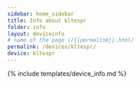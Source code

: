```yaml
---
sidebar: home_sidebar
title: Info about kltespr
folder: info
layout: deviceinfo
# name of the page (/{{permalink}}.html)
permalink: /devices/kltespr/
device: kltespr
---
```

{% include templates/device_info.md %}
